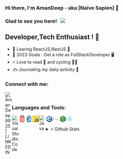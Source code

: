 ### Hi there, I'm AmanDeep - aka [Naive Sapien] 👋

### Glad to see you here! &nbsp; ![](https://visitor-badge.glitch.me/badge?page_id=AmanDeep9925.AmanDeep9925)

## Developer,Tech Enthusiast ! 🚀

- 🍎 Learing ReactJS,NextJS 🧪
- 🥅 2023 Goals : Get a role as FullStackDeveloper 🖥️
- ⚡ Love to read 📖 and cycling 🚴‍♂️
- ✍️ Journaling my daily activity 📖

### Connect with me:

[<img align="left" alt="AmanDeep9925 | LINKEDIN" width="22px" src="https://cdn.jsdelivr.net/npm/simple-icons@v3/icons/linkedin.svg"/>][linkedin]
&nbsp;

### Languages and Tools:

<img align="left" alt="Visual Studio Code" width="22px" src="https://upload.wikimedia.org/wikipedia/commons/thumb/2/2d/Visual_Studio_Code_1.18_icon.svg/1028px-Visual_Studio_Code_1.18_icon.svg.png"/>

<img align="left" alt="HTML5" width="22px" src="https://raw.githubusercontent.com/github/explore/80688e429a7d4ef2fca1e82350fe8e3517d3494d/topics/html/html.png"/>

<img align="left" alt="CSS3" width="22px" src="https://raw.githubusercontent.com/github/explore/80688e429a7d4ef2fca1e82350fe8e3517d3494d/topics/css/css.png"/>

<img align="left" alt="JavaScript" width="22px" src="https://raw.githubusercontent.com/github/explore/80688e429a7d4ef2fca1e82350fe8e3517d3494d/topics/javascript/javascript.png"/>

<img align="left" alt="Java" width="22px" src="https://icon2.cleanpng.com/20180805/xwk/kisspng-logo-java-runtime-environment-programming-language-java-util-concurrentmodificationexception-%C3%96mer-5b6766aaf21ab4.3339227715335031469917.jpg"/>

<img align="left" alt="C++" width="22px" src="https://raw.githubusercontent.com/github/explore/80688e429a7d4ef2fca1e82350fe8e3517d3494d/topics/cpp/cpp.png"/>

<img align="left" alt="MONGODB" width="22px" src="https://raw.githubusercontent.com/github/explore/80688e429a7d4ef2fca1e82350fe8e3517d3494d/topics/mongodb/mongodb.png"/>

<img align="left" alt="Node" width="22px" src="https://raw.githubusercontent.com/github/explore/80688e429a7d4ef2fca1e82350fe8e3517d3494d/topics/nodejs/nodejs.png"/>

<img align="left" alt="REACT" width="22px" src="https://raw.githubusercontent.com/github/explore/80688e429a7d4ef2fca1e82350fe8e3517d3494d/topics/react/react.png"/>
<br/>
<br/>

[linkedin]: https://www.linkedin.com/in/aman-deep-b91304152/

<details>
    <summary>⚡ Github Stats</summary>
    <img align="left" alt="AmanDeep9925's Github Stats" src="https://github-readme-stats.amandeep9925.vercel.app/api?username=AmanDeep9925&show_icons=true&hide_border=true&theme=radical" />
</details>
